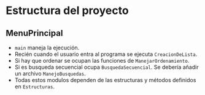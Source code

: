 # Estructura del proyecto

## MenuPrincipal

* ```main``` maneja la ejecución.
* Recién cuando el usuario entra al programa se ejecuta ```CreacionDeLista```.
* Si hay que ordenar se ocupan las funciones de ```ManejarOrdenamiento```.
* Si es busqueda secuencial ocupa ```BusquedaSecuencial```. Se debería añadir un archivo ```ManejoBusquedas```.
* Todas estos modulos dependen de las estructuras y métodos definidos en ```Estructuras```.